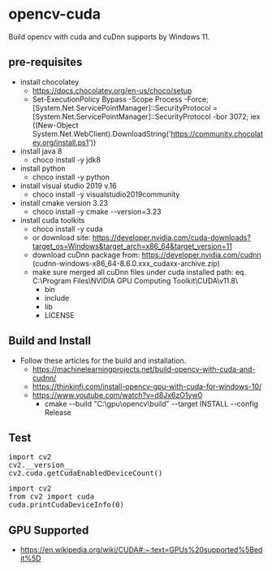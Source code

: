 # opencv-cuda
Build opencv with cuda and cuDnn supports by Windows 11.
## pre-requisites
* install chocolatey 
  * https://docs.chocolatey.org/en-us/choco/setup
  * Set-ExecutionPolicy Bypass -Scope Process -Force; [System.Net.ServicePointManager]::SecurityProtocol = [System.Net.ServicePointManager]::SecurityProtocol -bor 3072; iex ((New-Object System.Net.WebClient).DownloadString('https://community.chocolatey.org/install.ps1'))
* install java 8
  * choco install -y jdk8
* install python
  * choco install -y python
* install visual studio 2019 v.16
  *  choco install -y visualstudio2019community
* install cmake version 3.23
  * choco install -y cmake --version=3.23
* install cuda toolkits
  * choco install -y cuda
  * or download site: https://developer.nvidia.com/cuda-downloads?target_os=Windows&target_arch=x86_64&target_version=11 
  * download cuDnn package from: https://developer.nvidia.com/cudnn (cudnn-windows-x86_64-8.6.0.xxx_cudaxx-archive.zip)
  * make sure merged all cuDnn files under cuda installed path: eq. C:\Program Files\NVIDIA GPU Computing Toolkit\CUDA\v11.8\
    * bin
    * include
    * lib
    * LICENSE

## Build and Install
* Follow these articles for the build and installation. 
  * https://machinelearningprojects.net/build-opencv-with-cuda-and-cudnn/
  * https://thinkinfi.com/install-opencv-gpu-with-cuda-for-windows-10/
  * https://www.youtube.com/watch?v=d8Jx6zO1yw0
    * cmake --build "C:\gpu\opencv\build" --target INSTALL --config Release

## Test
<pre>
import cv2
cv2.__version__
cv2.cuda.getCudaEnabledDeviceCount()
</pre>
<pre>
import cv2
from cv2 import cuda
cuda.printCudaDeviceInfo(0)
</pre>

## GPU Supported
* https://en.wikipedia.org/wiki/CUDA#:~:text=GPUs%20supported%5Bedit%5D
